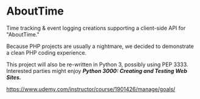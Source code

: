 # AboutTime
Time tracking &amp; event logging creations supporting a client-side API for "AboutTime."

Because PHP projects are usually a nightmare, we decided to demonstrate a clean PHP coding experience. 

This project will also be re-written in Python 3, possibly using PEP 3333. Interested parties might enjoy ***Python 3000: Creating and Testing Web Sites.***

https://www.udemy.com/instructor/course/1901426/manage/goals/

